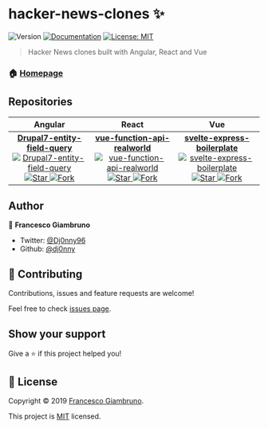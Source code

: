 <!-- 
      NOTE: This file is autogenerated!!!
            Please do not directly edit this file.
            Instead, please edit: README.template.md
-->
# hacker-news-clones ✨
![Version](https://img.shields.io/badge/version-1.0.0-blue.svg?cacheSeconds=2592000)
[![Documentation](https://img.shields.io/badge/documentation-yes-brightgreen.svg)](https://github.com/dj0nny/hacker-news-clones#readme)
[![License: MIT](https://img.shields.io/badge/License-MIT-yellow.svg)](https://github.com/dj0nny/hacker-news-clones#readme)

> Hacker News clones built with Angular, React and Vue

### 🏠 [Homepage](https://github.com/dj0nny/hacker-news-clones#readme)

## Repositories

<!--
  Ranking:
     1: Drupal7-entity-field-query
     2: vue-function-api-realworld
     3: svelte-express-boilerplate
-->
| Angular | React | Vue |
| :---:         |     :---:      |          :---: |
| [**Drupal7-entity-field-query**<br/> ![Drupal7-entity-field-query](https://raw.githubusercontent.com/gothinkster/angular2-realworld-example-app/master/logo.png) ![Star](https://img.shields.io/github/stars/dj0nny/Drupal7-entity-field-query.svg?style=social&label=Star) ![Fork](https://img.shields.io/github/forks/dj0nny/Drupal7-entity-field-query.svg?style=social&label=Fork)](https://github.com/dj0nny/Drupal7-entity-field-query)| [**vue-function-api-realworld**<br/> ![vue-function-api-realworld](https://raw.githubusercontent.com/gothinkster/react-redux-realworld-example-app/master/project-logo.png) ![Star](https://img.shields.io/github/stars/dj0nny/vue-function-api-realworld.svg?style=social&label=Star) ![Fork](https://img.shields.io/github/forks/dj0nny/vue-function-api-realworld.svg?style=social&label=Fork)](https://github.com/dj0nny/vue-function-api-realworld)| [**svelte-express-boilerplate**<br/> ![svelte-express-boilerplate](https://cloud.githubusercontent.com/assets/556934/25448178/3e7dc5c0-2a7d-11e7-8069-06da5169dae6.png) ![Star](https://img.shields.io/github/stars/dj0nny/svelte-express-boilerplate.svg?style=social&label=Star) ![Fork](https://img.shields.io/github/forks/dj0nny/svelte-express-boilerplate.svg?style=social&label=Fork)](https://github.com/dj0nny/svelte-express-boilerplate)


## Author

👤 **Francesco Giambruno**

* Twitter: [@Dj0nny96](https://twitter.com/Dj0nny96)
* Github: [@dj0nny](https://github.com/dj0nny)

## 🤝 Contributing

Contributions, issues and feature requests are welcome!

Feel free to check [issues page](https://github.com/dj0nny/hacker-news-clones/issues).

## Show your support

Give a ⭐️ if this project helped you!


## 📝 License

Copyright © 2019 [Francesco Giambruno](https://github.com/dj0nny).

This project is [MIT](https://github.com/dj0nny/hacker-news-clones#readme) licensed.